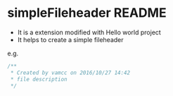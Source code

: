 # simpleFileheader README

* It is a extension modified with Hello world project
* It helps to create a simple fileheader

e.g.

``` javascript
/**
 * Created by vamcc on 2016/10/27 14:42
 * file description
 */
```